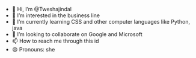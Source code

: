 - 👋 Hi, I’m @Tweshajindal
- 👀 I’m interested in the business line
- 🌱 I’m currently learning CSS and other computer languages like Python, java
- 💞️ I’m looking to collaborate on Google and Microsoft
- 📫 How to reach me through this id
- 😄 Pronouns: she
  

<!---
Tweshajindal/Tweshajindal is a ✨ special ✨ repository because its `README.md` (this file) appears on your GitHub profile.
You can click the Preview link to take a look at your changes.
--->
